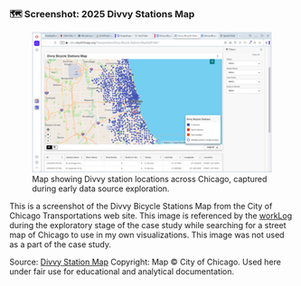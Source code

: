 ### 🗺️ Screenshot: 2025 Divvy Stations Map

<figure class="float-right">
  <a href="../images/2025_Divvy_Stations.png" target="_blank" title="Select image to open full sized chart">
  <img src="../images/thumbnails/2025_Divvy_Stations.png" alt="Screenshot of a map of the Divvy Bicycle Stations Map from the City of Chicago Transportation web site showing hundreds of stations concentrated in the downtown and along the waterfront spreading out across the city.">
  </a>
  <figcaption>
  Map showing Divvy station locations across Chicago, captured during early data source exploration.
  </figcaption>
</figure>


This is a screenshot of the Divvy Bicycle Stations Map from the City of Chicago Transportations web site. This image is referenced by the [workLog](https://github.com/sasgithub/Data_Analytics_cs/blob/main/logs/workLog.md) during the exploratory stage of the case study while searching for a street map of Chicago to use in my own visualizations.  This image was not used as a part of the case study.

Source: [Divvy Station Map](https://)
Copyright: Map © City of Chicago. Used here under fair use for educational and analytical documentation.
